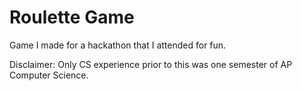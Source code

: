 # Roulette Game
Game I made for a hackathon that I attended for fun.

Disclaimer: Only CS experience prior to this was one semester of AP Computer Science.
